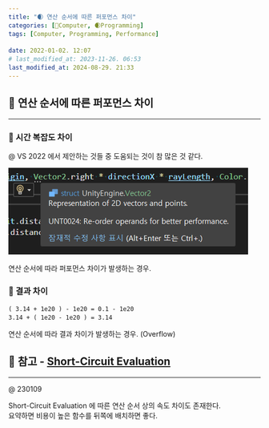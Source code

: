 ```yaml
---
title: "🌒 연산 순서에 따른 퍼포먼스 차이"
categories: [💫Computer, 🌒Programming]
tags: [Computer, Programming, Performance]

date: 2022-01-02. 12:07
# last_modified_at: 2023-11-26. 06:53
last_modified_at: 2024-08-29. 21:33
---
```


## 💫 연산 순서에 따른 퍼포먼스 차이

---

### 🫧 시간 복잡도 차이

@ VS 2022 에서 제안하는 것들 중 도움되는 것이 참 많은 것 같다.  

![참고](/assets/img/post/2022/220102_0000.png)

연산 순서에 따라 퍼포먼스 차이가 발생하는 경우.  

### 🫧 결과 차이

```txt
( 3.14 + 1e20 ) - 1e20 = 0.1 - 1e20
3.14 + ( 1e20 - 1e20 ) = 3.14
```

연산 순서에 따라 결과 차이가 발생하는 경우. (Overflow)  

## 💫 참고 - [Short-Circuit Evaluation](/posts/Short-Circuit-Evaluation/)

---

@ 230109  

Short-Circuit Evaluation 에 따른 연산 순서 상의 속도 차이도 존재한다.  
요약하면 비용이 높은 함수를 뒤쪽에 배치하면 좋다.  
